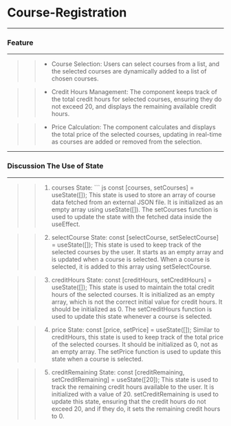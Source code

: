 # Course-Registration
---
### **Feature**
---
>>+ Course Selection: Users can select courses from a list, and the selected courses are dynamically added to a list of         chosen courses.

>>+ Credit Hours Management: The component keeps track of the total credit hours for selected courses, ensuring they do not exceed 20, and displays the remaining available credit hours.

>>+ Price Calculation: The component calculates and displays the total price of the selected courses, updating in real-time as courses are added or removed from the selection.
---
### **Discussion The Use of State**
---
>>1. courses State: 
    ``` js const [courses, setCourses] = useState([]);
    This state is used to store an array of course data fetched from an external JSON file. It is initialized as an empty array using useState([]).
    The setCourses function is used to update the state with the fetched data inside the useEffect.

>>2. selectCourse State:
    const [selectCourse, setSelectCourse] = useState([]);
    This state is used to keep track of the selected courses by the user. It starts as an empty array and is updated when a course is selected.
    When a course is selected, it is added to this array using setSelectCourse.

>>3. creditHours State:
    const [creditHours, setCreditHours] = useState([]);
    This state is used to maintain the total credit hours of the selected courses. It is initialized as an empty array, which is not the correct initial value for credit hours. It should be initialized as 0.
    The setCreditHours function is used to update this state whenever a course is selected.

>>4. price State:
    const [price, setPrice] = useState([]);
    Similar to creditHours, this state is used to keep track of the total price of the selected courses. It should be initialized as 0, not as an empty array.
    The setPrice function is used to update this state when a course is selected.

>>5. creditRemaining State:
    const [creditRemaining, setCreditRemaining] = useState([20]);
    This state is used to track the remaining credit hours available to the user. It is initialized with a value of 20.
    setCreditRemaining is used to update this state, ensuring that the credit hours do not exceed 20, and if they do, it sets the remaining credit hours to 0.